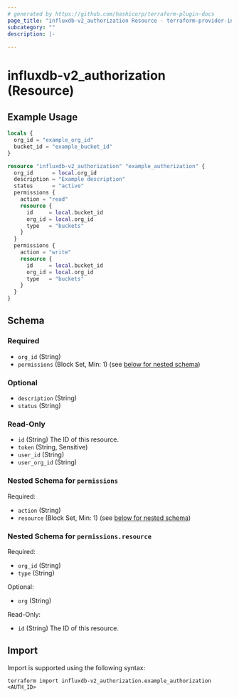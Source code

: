 ```yaml
---
# generated by https://github.com/hashicorp/terraform-plugin-docs
page_title: "influxdb-v2_authorization Resource - terraform-provider-influxdb-v2"
subcategory: ""
description: |-
  
---
```


# influxdb-v2_authorization (Resource)



## Example Usage

```terraform
locals {
  org_id = "example_org_id"
  bucket_id = "example_bucket_id"
}

resource "influxdb-v2_authorization" "example_authorization" {
  org_id      = local.org_id
  description = "Example description"
  status      = "active"
  permissions {
    action = "read"
    resource {
      id     = local.bucket_id
      org_id = local.org_id
      type   = "buckets"
    }
  }
  permissions {
    action = "write"
    resource {
      id     = local.bucket_id
      org_id = local.org_id
      type   = "buckets"
    }
  }
}
```

<!-- schema generated by tfplugindocs -->
## Schema

### Required

- `org_id` (String)
- `permissions` (Block Set, Min: 1) (see [below for nested schema](#nestedblock--permissions))

### Optional

- `description` (String)
- `status` (String)

### Read-Only

- `id` (String) The ID of this resource.
- `token` (String, Sensitive)
- `user_id` (String)
- `user_org_id` (String)

<a id="nestedblock--permissions"></a>
### Nested Schema for `permissions`

Required:

- `action` (String)
- `resource` (Block Set, Min: 1) (see [below for nested schema](#nestedblock--permissions--resource))

<a id="nestedblock--permissions--resource"></a>
### Nested Schema for `permissions.resource`

Required:

- `org_id` (String)
- `type` (String)

Optional:

- `org` (String)

Read-Only:

- `id` (String) The ID of this resource.

## Import

Import is supported using the following syntax:

```shell
terraform import influxdb-v2_authorization.example_authorization <AUTH_ID>
```

